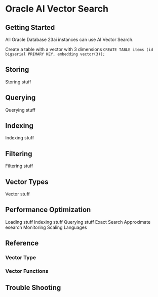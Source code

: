 # Oracle AI Vector Search

## Getting Started
All Oracle Database 23ai instances can use AI Vector Search.

Create a table with a vector with 3 dimensions
`CREATE TABLE items (id bigserial PRIMARY KEY, embedding vector(3));`

## Storing
Storing stuff

## Querying
Querying stuff

## Indexing
Indexing stuff

## Filtering
Filtering stuff

## Vector Types
Vector stuff

## Performance Optimization
Loading stuff
Indexing stuff
Querying stuff
Exact Search
Approximate esearch
Monitoring
Scaling
Languages

## Reference
### Vector Type
### Vector Functions
### 

## Trouble Shooting


